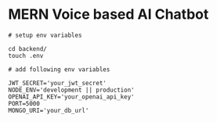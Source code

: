 # MERN Voice based AI Chatbot

```
# setup env variables

cd backend/
touch .env

# add following env variables

JWT_SECRET='your_jwt_secret'
NODE_ENV='development || production'
OPENAI_API_KEY='your_openai_api_key'
PORT=5000
MONGO_URI='your_db_url'
```